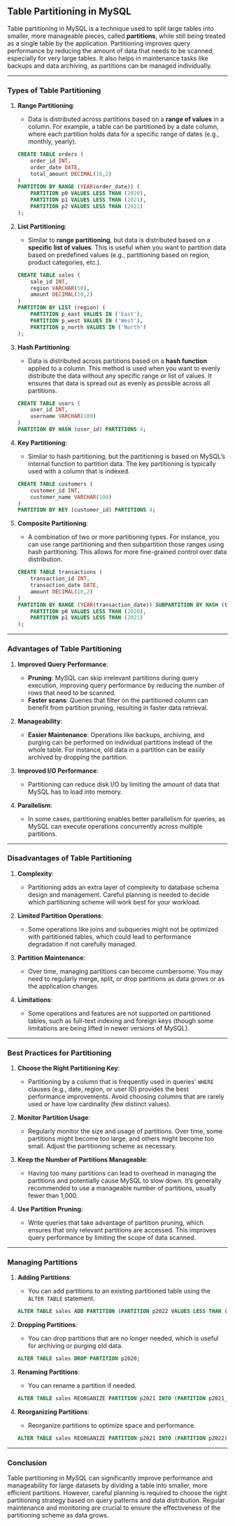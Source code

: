 ## **Table Partitioning in MySQL**

Table partitioning in MySQL is a technique used to split large tables into smaller, more manageable pieces, called **partitions**, while still being treated as a single table by the application. Partitioning improves query performance by reducing the amount of data that needs to be scanned, especially for very large tables. It also helps in maintenance tasks like backups and data archiving, as partitions can be managed individually.

---

### **Types of Table Partitioning**

1. **Range Partitioning**:

   * Data is distributed across partitions based on a **range of values** in a column. For example, a table can be partitioned by a date column, where each partition holds data for a specific range of dates (e.g., monthly, yearly).

   ```sql
   CREATE TABLE orders (
       order_id INT,
       order_date DATE,
       total_amount DECIMAL(10,2)
   )
   PARTITION BY RANGE (YEAR(order_date)) (
       PARTITION p0 VALUES LESS THAN (2020),
       PARTITION p1 VALUES LESS THAN (2021),
       PARTITION p2 VALUES LESS THAN (2022)
   );
   ```

2. **List Partitioning**:

   * Similar to **range partitioning**, but data is distributed based on a **specific list of values**. This is useful when you want to partition data based on predefined values (e.g., partitioning based on region, product categories, etc.).

   ```sql
   CREATE TABLE sales (
       sale_id INT,
       region VARCHAR(50),
       amount DECIMAL(10,2)
   )
   PARTITION BY LIST (region) (
       PARTITION p_east VALUES IN ('East'),
       PARTITION p_west VALUES IN ('West'),
       PARTITION p_north VALUES IN ('North')
   );
   ```

3. **Hash Partitioning**:

   * Data is distributed across partitions based on a **hash function** applied to a column. This method is used when you want to evenly distribute the data without any specific range or list of values. It ensures that data is spread out as evenly as possible across all partitions.

   ```sql
   CREATE TABLE users (
       user_id INT,
       username VARCHAR(100)
   )
   PARTITION BY HASH (user_id) PARTITIONS 4;
   ```

4. **Key Partitioning**:

   * Similar to hash partitioning, but the partitioning is based on MySQL’s internal function to partition data. The key partitioning is typically used with a column that is indexed.

   ```sql
   CREATE TABLE customers (
       customer_id INT,
       customer_name VARCHAR(100)
   )
   PARTITION BY KEY (customer_id) PARTITIONS 4;
   ```

5. **Composite Partitioning**:

   * A combination of two or more partitioning types. For instance, you can use range partitioning and then subpartition those ranges using hash partitioning. This allows for more fine-grained control over data distribution.

   ```sql
   CREATE TABLE transactions (
       transaction_id INT,
       transaction_date DATE,
       amount DECIMAL(10,2)
   )
   PARTITION BY RANGE (YEAR(transaction_date)) SUBPARTITION BY HASH (transaction_id) PARTITIONS 4 (
       PARTITION p0 VALUES LESS THAN (2020),
       PARTITION p1 VALUES LESS THAN (2021)
   );
   ```

---

### **Advantages of Table Partitioning**

1. **Improved Query Performance**:

   * **Pruning**: MySQL can skip irrelevant partitions during query execution, improving query performance by reducing the number of rows that need to be scanned.
   * **Faster scans**: Queries that filter on the partitioned column can benefit from partition pruning, resulting in faster data retrieval.

2. **Manageability**:

   * **Easier Maintenance**: Operations like backups, archiving, and purging can be performed on individual partitions instead of the whole table. For instance, old data in a partition can be easily archived by dropping the partition.

3. **Improved I/O Performance**:

   * Partitioning can reduce disk I/O by limiting the amount of data that MySQL has to load into memory.

4. **Parallelism**:

   * In some cases, partitioning enables better parallelism for queries, as MySQL can execute operations concurrently across multiple partitions.

---

### **Disadvantages of Table Partitioning**

1. **Complexity**:

   * Partitioning adds an extra layer of complexity to database schema design and management. Careful planning is needed to decide which partitioning scheme will work best for your workload.

2. **Limited Partition Operations**:

   * Some operations like joins and subqueries might not be optimized with partitioned tables, which could lead to performance degradation if not carefully managed.

3. **Partition Maintenance**:

   * Over time, managing partitions can become cumbersome. You may need to regularly merge, split, or drop partitions as data grows or as the application changes.

4. **Limitations**:

   * Some operations and features are not supported on partitioned tables, such as full-text indexing and foreign keys (though some limitations are being lifted in newer versions of MySQL).

---

### **Best Practices for Partitioning**

1. **Choose the Right Partitioning Key**:

   * Partitioning by a column that is frequently used in queries' `WHERE` clauses (e.g., date, region, or user ID) provides the best performance improvements. Avoid choosing columns that are rarely used or have low cardinality (few distinct values).

2. **Monitor Partition Usage**:

   * Regularly monitor the size and usage of partitions. Over time, some partitions might become too large, and others might become too small. Adjust the partitioning scheme as necessary.

3. **Keep the Number of Partitions Manageable**:

   * Having too many partitions can lead to overhead in managing the partitions and potentially cause MySQL to slow down. It’s generally recommended to use a manageable number of partitions, usually fewer than 1,000.

4. **Use Partition Pruning**:

   * Write queries that take advantage of partition pruning, which ensures that only relevant partitions are accessed. This improves query performance by limiting the scope of data scanned.

---

### **Managing Partitions**

1. **Adding Partitions**:

   * You can add partitions to an existing partitioned table using the `ALTER TABLE` statement.

   ```sql
   ALTER TABLE sales ADD PARTITION (PARTITION p2022 VALUES LESS THAN (2023));
   ```

2. **Dropping Partitions**:

   * You can drop partitions that are no longer needed, which is useful for archiving or purging old data.

   ```sql
   ALTER TABLE sales DROP PARTITION p2020;
   ```

3. **Renaming Partitions**:

   * You can rename a partition if needed.

   ```sql
   ALTER TABLE sales REORGANIZE PARTITION p2021 INTO (PARTITION p2021_new);
   ```

4. **Reorganizing Partitions**:

   * Reorganize partitions to optimize space and performance.

   ```sql
   ALTER TABLE sales REORGANIZE PARTITION p2021 INTO (PARTITION p2022);
   ```

---

### **Conclusion**

Table partitioning in MySQL can significantly improve performance and manageability for large datasets by dividing a table into smaller, more efficient partitions. However, careful planning is required to choose the right partitioning strategy based on query patterns and data distribution. Regular maintenance and monitoring are crucial to ensure the effectiveness of the partitioning scheme as data grows.
